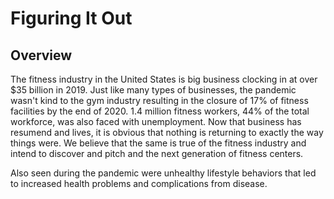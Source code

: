 # Figuring It Out

## Overview

The fitness industry in the United States is big business clocking in at over $35 billion in 2019. Just like many types of businesses, the pandemic wasn't kind to the gym industry resulting in the closure of 17% of fitness facilities by the end of 2020. 1.4 million fitness workers, 44% of the total workforce, was also faced with unemployment.  Now that business has resumend and lives, it is obvious that nothing is returning to exactly the way things were. We believe that the same is true of the fitness industry and intend to discover and pitch and the next generation of fitness centers.  

Also seen during the pandemic were unhealthy lifestyle behaviors that led to increased health problems and complications from disease. 
